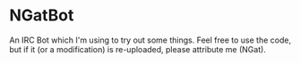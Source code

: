 NGatBot
=======

An IRC Bot which I'm using to try out some things.
Feel free to use the code, but if it (or a modification) is re-uploaded, please attribute me (NGat).
